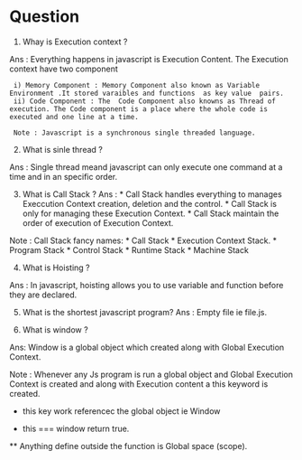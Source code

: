 # Question

1. Whay is Execution context ?

 Ans : Everything happens in javascript is Execution Content. The Execution context have two component 
 
     i) Memory Component : Memory Component also known as Variable Environment .It stored varaibles and functions  as key value  pairs.
     ii) Code Component : The  Code Component also knowns as Thread of execution. The Code component is a place where the whole code is executed and one line at a time.

     Note : Javascript is a synchronous single threaded language.
2. What is sinle thread ?

 Ans : Single thread meand javascript can only execute one command at a time and in an specific order.

3. What is Call Stack ?
 Ans : 
        * Call Stack handles everything to manages Execcution Context creation, deletion and the control. 
        * Call Stack is only for managing these Execution Context.
        * Call Stack maintain the order of execution of Execution Context.

Note : Call Stack fancy names: 
        * Call Stack
        * Execution Context Stack.
        * Program Stack
        * Control Stack
        * Runtime Stack
        * Machine Stack


4. What is Hoisting ?

Ans : In javascript, hoisting allows you to use variable and function before they are declared.

5. What is the shortest javascript program?
Ans : Empty file ie file.js.

6. What is window ?

Ans: Window is a global object which created along with Global Execution Context.

Note : Whenever any Js program is run a global object and Global Execution Context is created and along with Execution content a this keyword is created.

   * this key work referencec the global object ie Window

   * this === window  return true.

** Anything define outside the function is Global space (scope).





     
